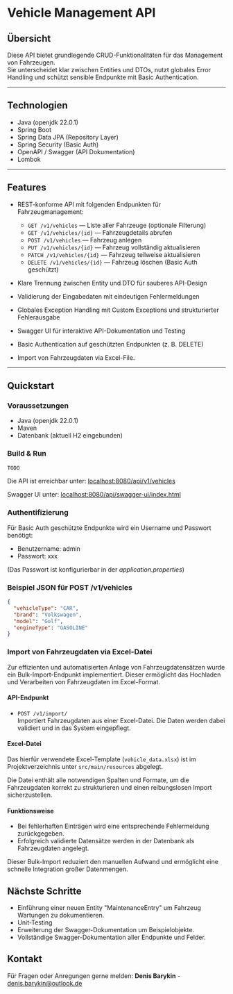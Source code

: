 # Vehicle Management API

## Übersicht

Diese API bietet grundlegende CRUD-Funktionalitäten für das Management von Fahrzeugen.  
Sie unterscheidet klar zwischen Entities und DTOs, nutzt globales Error Handling und schützt sensible Endpunkte mit
Basic Authentication.

---

## Technologien

- Java (openjdk 22.0.1)
- Spring Boot
- Spring Data JPA (Repository Layer)
- Spring Security (Basic Auth)
- OpenAPI / Swagger (API Dokumentation)
- Lombok

---

## Features

- REST-konforme API mit folgenden Endpunkten für Fahrzeugmanagement:
    - `GET /v1/vehicles` — Liste aller Fahrzeuge (optionale Filterung)
    - `GET /v1/vehicles/{id}` — Fahrzeugdetails abrufen
    - `POST /v1/vehicles` — Fahrzeug anlegen
    - `PUT /v1/vehicles/{id}` — Fahrzeug vollständig aktualisieren
    - `PATCH /v1/vehicles/{id}` — Fahrzeug teilweise aktualisieren
    - `DELETE /v1/vehicles/{id}` — Fahrzeug löschen (Basic Auth geschützt)

- Klare Trennung zwischen Entity und DTO für sauberes API-Design
- Validierung der Eingabedaten mit eindeutigen Fehlermeldungen
- Globales Exception Handling mit Custom Exceptions und strukturierter Fehlerausgabe
- Swagger UI für interaktive API-Dokumentation und Testing
- Basic Authentication auf geschützten Endpunkten (z. B. DELETE)
- Import von Fahrzeugdaten via Excel-File.

---

## Quickstart

### Voraussetzungen

- Java (openjdk 22.0.1)
- Maven
- Datenbank (aktuell H2 eingebunden)

### Build & Run

```bash
TODO
```

Die API ist erreichbar unter:
[localhost:8080/api/v1/vehicles](localhost:8080/api/v1/vehicles)

Swagger UI unter:
[localhost:8080/api/swagger-ui/index.html](localhost:8080/api/swagger-ui/index.html)

### Authentifizierung

Für Basic Auth geschützte Endpunkte wird ein Username und Passwort benötigt:

- Benutzername: admin
- Passwort: xxx

(Das Passwort ist konfigurierbar in der *application.properties*)

### Beispiel JSON für POST /v1/vehicles

```json
{
  "vehicleType": "CAR",
  "brand": "Volkswagen",
  "model": "Golf",
  "engineType": "GASOLINE"
}
```

### Import von Fahrzeugdaten via Excel-Datei

Zur effizienten und automatisierten Anlage von Fahrzeugdatensätzen wurde ein Bulk-Import-Endpunkt implementiert. Dieser
ermöglicht das Hochladen und Verarbeiten von Fahrzeugdaten im Excel-Format.

#### API-Endpunkt

- `POST /v1/import/`  
  Importiert Fahrzeugdaten aus einer Excel-Datei. Die Daten werden dabei validiert und in das System eingepflegt.

#### Excel-Datei

Das hierfür verwendete Excel-Template (`vehicle_data.xlsx`) ist im Projektverzeichnis unter `src/main/resources`
abgelegt.

Die Datei enthält alle notwendigen Spalten und Formate, um die Fahrzeugdaten korrekt zu strukturieren und einen
reibungslosen Import sicherzustellen.

#### Funktionsweise

- Bei fehlerhaften Einträgen wird eine entsprechende Fehlermeldung zurückgegeben.
- Erfolgreich validierte Datensätze werden in der Datenbank als Fahrzeugdaten angelegt.

Dieser Bulk-Import reduziert den manuellen Aufwand und ermöglicht eine schnelle Integration großer Datenmengen.

## Nächste Schritte

- Einführung einer neuen Entity "MaintenanceEntry" um Fahrzeug Wartungen zu dokumentieren.
- Unit-Testing
- Erweiterung der Swagger-Dokumentation um Beispielobjekte.
- Vollständige Swagger-Dokumentation aller Endpunkte und Felder.

## Kontakt

Für Fragen oder Anregungen gerne melden:
**Denis Barykin** - denis.barykin@outlook.de

